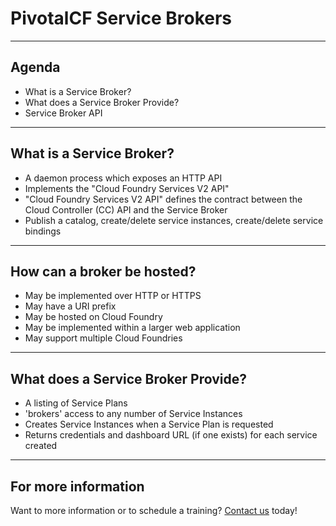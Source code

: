 # PivotalCF Service Brokers

---

## Agenda

- What is a Service Broker?
- What does a Service Broker Provide?
- Service Broker API

---

## What is a Service Broker?

- A daemon process which exposes an HTTP API
- Implements the "Cloud Foundry Services V2 API"
- "Cloud Foundry Services V2 API" defines the contract between the Cloud Controller (CC) API and the Service Broker
- Publish a catalog, create/delete service instances, create/delete service bindings

---

## How can a broker be hosted?

- May be implemented over HTTP or HTTPS
- May have a URI prefix
- May be hosted on Cloud Foundry
- May be implemented within a larger web application
- May support multiple Cloud Foundries

---

## What does a Service Broker Provide?

* A listing of Service Plans
* 'brokers' access to any number of Service Instances
* Creates Service Instances when a Service Plan is requested
* Returns credentials and dashboard URL (if one exists) for each service created

---

## For more information

Want to more information or to schedule a training? [Contact us](http://starkandwayne.com/contact-us.html) today!
